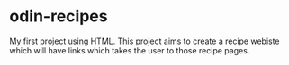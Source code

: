 # odin-recipes
My first project using HTML.
This project aims to create a recipe webiste which will have links which takes the user to those recipe pages.
